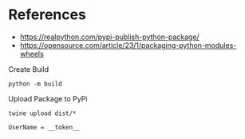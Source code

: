 # References 
- https://realpython.com/pypi-publish-python-package/
- https://opensource.com/article/23/1/packaging-python-modules-wheels

Create Build
~~~
python -m build
~~~

Upload Package to PyPi 
~~~
twine upload dist/*
~~~

~~~
UserName = __token__
~~~

